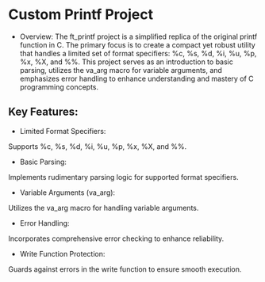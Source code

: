# Custom Printf Project
- Overview:
The ft_printf project is a simplified replica of the original printf function in C. The primary focus is to create a compact yet robust utility that handles a limited set of format specifiers: %c, %s, %d, %i, %u, %p, %x, %X, and %%. This project serves as an introduction to basic parsing, utilizes the va_arg macro for variable arguments, and emphasizes error handling to enhance understanding and mastery of C programming concepts.

## Key Features:
- Limited Format Specifiers:

Supports %c, %s, %d, %i, %u, %p, %x, %X, and %%.
- Basic Parsing:

Implements rudimentary parsing logic for supported format specifiers.
- Variable Arguments (va_arg):

Utilizes the va_arg macro for handling variable arguments.
- Error Handling:

Incorporates comprehensive error checking to enhance reliability.
- Write Function Protection:

Guards against errors in the write function to ensure smooth execution.
